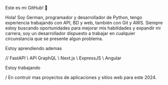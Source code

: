 Este es mi GitHub! 👋

Hola! Soy German, programador y desarrollador de Python, tengo experiencia trabajando con API, BD y web, también con Git y AWS.
Siempre estoy buscando oportunidades para mejorar mis habilidades y expandir mi carrera, soy un desarrollador dispuesto a trabajar en cualquier circunstancia que se presente algun problema. 

Estoy aprendiendo ademas

//  FastAPI \ API GraphQL \ Next.js \ ExpressJS \ Angular
 
Estoy trabajando

/  En contruir mas proyectos de aplicaciones y sitios web para este 2024.
  
